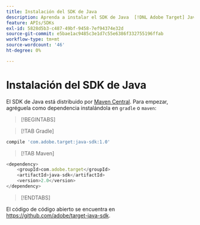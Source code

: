 ```yaml
---
title: Instalación del SDK de Java
description: Aprenda a instalar el SDK de Java  [!DNL Adobe Target] Java.
feature: APIs/SDKs
exl-id: 5828d5b3-c487-49bf-9458-7ef94374e32d
source-git-commit: e5bae1ac9485c3e1d7c55e6386f332755196ffab
workflow-type: tm+mt
source-wordcount: '46'
ht-degree: 0%

---
```


# Instalación del SDK de Java

El SDK de Java está distribuido por [Maven Central](https://search.maven.org/artifact/com.adobe.target/target-java-sdk). Para empezar, agréguela como dependencia instalándola en `gradle` o `maven`:

>[!BEGINTABS]

>[!TAB Gradle]

```javascript {line-numbers="true"}
compile 'com.adobe.target:java-sdk:1.0'
```

>[!TAB Maven]

```javascript {line-numbers="true"}
<dependency>
    <groupId>com.adobe.target</groupId>
    <artifactId>java-sdk</artifactId>
    <version>2.0</version>
</dependency>
```

>[!ENDTABS]

El código de código abierto se encuentra en <https://github.com/adobe/target-java-sdk>.
